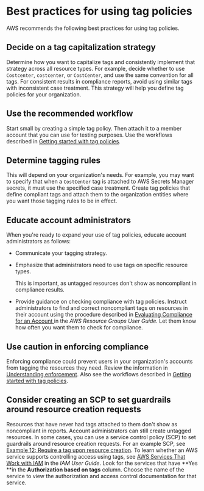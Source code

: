 # Best practices for using tag policies<a name="orgs_manage_policies_tag-policies-best-practices"></a>

AWS recommends the following best practices for using tag policies\.

## Decide on a tag capitalization strategy<a name="bp-tag-cap"></a>

Determine how you want to capitalize tags and consistently implement that strategy across all resource types\. For example, decide whether to use `Costcenter`, `costcenter`, or `CostCenter`, and use the same convention for all tags\. For consistent results in compliance reports, avoid using similar tags with inconsistent case treatment\. This strategy will help you define tag policies for your organization\. 

## Use the recommended workflow<a name="bp-tag-workflow"></a>

Start small by creating a simple tag policy\. Then attach it to a member account that you can use for testing purposes\. Use the workflows described in [Getting started with tag policies](orgs_manage_policies_tag-policies-getting-started.md)\.

## Determine tagging rules<a name="bp-tag-rules"></a>

This will depend on your organization's needs\. For example, you may want to specify that when a `CostCenter` tag is attached to AWS Secrets Manager secrets, it must use the specified case treatment\. Create tag policies that define compliant tags and attach them to the organization entities where you want those tagging rules to be in effect\.

## Educate account administrators<a name="bp-tag-educate"></a>

When you're ready to expand your use of tag policies, educate account administrators as follows:
+ Communicate your tagging strategy\.
+ Emphasize that administrators need to use tags on specific resource types\.

  This is important, as untagged resources don't show as noncompliant in compliance results\.
+ Provide guidance on checking compliance with tag policies\. Instruct administrators to find and correct noncompliant tags on resources in their account using the procedure described in [Evaluating Compliance for an Account ](https://docs.aws.amazon.com/ARG/latest/userguide/tag-policies-arg-finding-noncompliant-tags.html) in the *AWS Resource Groups User Guide\.* Let them know how often you want them to check for compliance\.

## Use caution in enforcing compliance<a name="bp-tag-compliance"></a>

 Enforcing compliance could prevent users in your organization's accounts from tagging the resources they need\. Review the information in [Understanding enforcement](orgs_manage_policies_tag-policies-enforcement.md)\. Also see the workflows described in [Getting started with tag policies](orgs_manage_policies_tag-policies-getting-started.md)\.

## Consider creating an SCP to set guardrails around resource creation requests<a name="bp-tag-guardrails"></a>

Resources that have never had tags attached to them don't show as noncompliant in reports\. Account administrators can still create untagged resources\. In some cases, you can use a service control policy \(SCP\) to set guardrails around resource creation requests\. For an example SCP, see [Example 12: Require a tag upon resource creation](orgs_manage_policies_scps_examples.md#example-require-tag-on-create)\. To learn whether an AWS service supports controlling access using tags, see [ AWS Services That Work with IAM](https://docs.aws.amazon.com/IAM/latest/UserGuide/reference_aws-services-that-work-with-iam.html) in the *IAM User Guide*\. Look for the services that have **Yes **in the **Authorization based on tags** column\. Choose the name of the service to view the authorization and access control documentation for that service\.